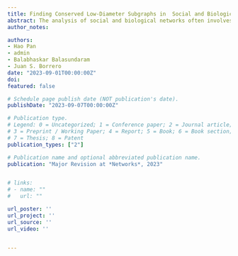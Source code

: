 ```yaml
---
title: Finding Conserved Low-Diameter Subgraphs in  Social and Biological Networks
abstract: The analysis of social and biological networks often involves modeling clusters of interest as cliques or their graph-theore-tic generalizations. The $k$-club model, which relaxes the requirement of pairwise adjacency in a clique to length-bound-ed paths inside the cluster, has been used to model cohesive subgroups in social networks and functional modules or complexes in biological networks. However, if the graphs are time-varying, or if they change under different conditions, we may be interested in clusters that preserve their property over time or under changes in conditions. To model such  clusters that are conserved in a collection of graphs, we consider a cross-graph $k$-club model, a subset of nodes that forms a $k$-club in every graph in the collection. In this paper, we consider the canonical optimization problem of finding a cross-graph $k$-club of maximum cardinality in a graph collection.   We develop  integer programming approaches to solve this problem. Specifically, we introduce strengthened formulations, valid inequalities, and branch-and-cut algorithms based on delayed constraint generation. The results of our computational study indicate the significant benefits of using the approaches we introduce.
author_notes:

authors:
- Hao Pan
- admin
- Balabhaskar Balasundaram
- Juan S. Borrero
date: "2023-09-01T00:00:00Z"
doi:
featured: false

# Schedule page publish date (NOT publication's date).
publishDate: "2023-09-07T00:00:00Z"

# Publication type.
# Legend: 0 = Uncategorized; 1 = Conference paper; 2 = Journal article;
# 3 = Preprint / Working Paper; 4 = Report; 5 = Book; 6 = Book section;
# 7 = Thesis; 8 = Patent
publication_types: ["2"]

# Publication name and optional abbreviated publication name.
publication: "Major Revision at *Networks*, 2023"


# links:
# - name: ""
#   url: ""

url_poster: ''
url_project: ''
url_source: ''
url_video: ''


---
```


